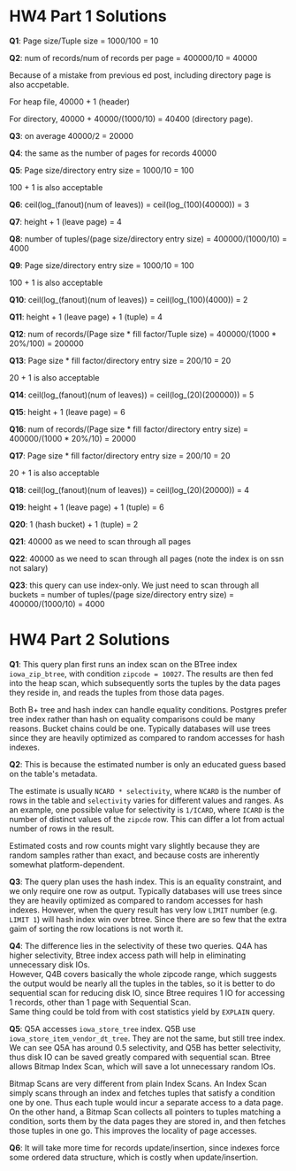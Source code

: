 # HW4 Part 1 Solutions

**Q1**:
Page size/Tuple size = 1000/100 = 10

**Q2**:
num of records/num of records per page = 400000/10 = 40000

Because of a mistake from previous ed post, including directory page is also accpetable.

For heap file,  40000 + 1 (header)

For directory,  40000 + 40000/(1000/10) = 40400 (directory page). 

**Q3**: on average 40000/2 = 20000

**Q4**: the same as the number of pages for records 40000

**Q5**: Page size/directory entry size = 1000/10 = 100

100 + 1 is also acceptable

**Q6**: ceil(log_(fanout)(num of leaves)) = ceil(log_(100)(40000)) = 3

**Q7**: height + 1 (leave page) = 4

**Q8**: number of tuples/(page size/directory entry size) = 400000/(1000/10) = 4000

**Q9**: Page size/directory entry size = 1000/10 = 100

100 + 1 is also acceptable

**Q10**: ceil(log_(fanout)(num of leaves)) = ceil(log_(100)(4000)) = 2

**Q11**: height + 1 (leave page) + 1 (tuple) = 4

**Q12**: num of records/(Page size * fill factor/Tuple size) = 400000/(1000 * 20%/100) = 200000

**Q13**: Page size * fill factor/directory entry size = 200/10 = 20

20 + 1 is also acceptable

**Q14**: ceil(log_(fanout)(num of leaves)) = ceil(log_(20)(200000)) = 5

**Q15**: height + 1 (leave page) = 6

**Q16**: num of records/(Page size * fill factor/directory entry size) = 400000/(1000 * 20%/10) = 20000

**Q17**: Page size * fill factor/directory entry size = 200/10 = 20

20 + 1 is also acceptable

**Q18**: ceil(log_(fanout)(num of leaves)) = ceil(log_(20)(20000)) = 4

**Q19**: height + 1 (leave page) + 1 (tuple) = 6

**Q20**: 1 (hash bucket) + 1 (tuple) = 2

**Q21**:  40000 as we need to scan through all pages

**Q22**:  40000 as we need to scan through all pages (note the index is on ssn not salary)

**Q23**:  this query can use index-only. We just need to scan through all buckets = number of tuples/(page size/directory entry size) = 400000/(1000/10) = 4000

# HW4 Part 2 Solutions

**Q1**:
This query plan first runs an index scan on the BTree index `iowa_zip_btree`, with condition `zipcode = 10027`.
The results are then fed into the heap scan, which subsequently sorts the tuples by the data pages they reside in, 
and reads the tuples from those data pages. 

Both B+ tree and hash index can handle equality conditions. Postgres prefer tree index rather than hash on equality comparisons could be many reasons. Bucket chains could be one. Typically databases will use trees since they are heavily optimized as compared to random accesses for hash indexes.

 **Q2**:
This is because the estimated number is only an educated guess based on the table's metadata. 

The estimate is usually `NCARD * selectivity`, where `NCARD` is the number of rows in the table and `selectivity` varies for different values and ranges. As an example, one possible value for selectivity is `1/ICARD`, where `ICARD` is the number of distinct values of the `zipcde` row. This can differ a lot from actual number of rows in the result.

Estimated costs and row counts might vary slightly because they are random samples rather than exact, and because costs are inherently somewhat platform-dependent.

**Q3**:
The query plan uses the hash index. This is an equality constraint, and we only require one row as output. 
Typically databases will use trees since they are heavily optimized as compared to random accesses for hash indexes.
However, when the query result has very low `LIMIT` number (e.g. `LIMIT 1`) will hash index win over btree. Since there are so few that the extra gaim of sorting the row locations is not worth it.

**Q4**:
The difference lies in the selectivity of these two queries. Q4A has higher selectivity, Btree index access path will help in
eliminating unnecessary disk IOs.   
However, Q4B covers basically the whole zipcode range, which suggests the output would be nearly all the tuples in the tables, so it is better to do sequential scan for reducing disk IO, since Btree requires 1 IO for accessing 1 records, other than 1 page with Sequential Scan.  
Same thing could be told from with cost statistics yield by `EXPLAIN` query.

**Q5**:
Q5A accesses `iowa_store_tree` index. Q5B use `iowa_store_item_vendor_dt_tree`. They are not the same, but still tree index.
We can see Q5A has around 0.5 selectivity, and Q5B has better selectivity, thus disk IO can be saved greatly compared with sequential scan. Btree allows Bitmap Index Scan, which will save a lot unnecessary random IOs.

Bitmap Scans are very different from plain Index Scans. An Index Scan simply scans through an index and fetches tuples that satisfy a condition one by one. Thus each tuple would incur a separate access to a data page. On the other hand, a Bitmap Scan collects all pointers to tuples matching a condition, sorts them by the data pages they are stored in, and then fetches those tuples in one go. This improves the locality of page accesses. 

**Q6**:
It will take more time for records update/insertion, since indexes force some ordered data structure, which is costly when update/insertion.
